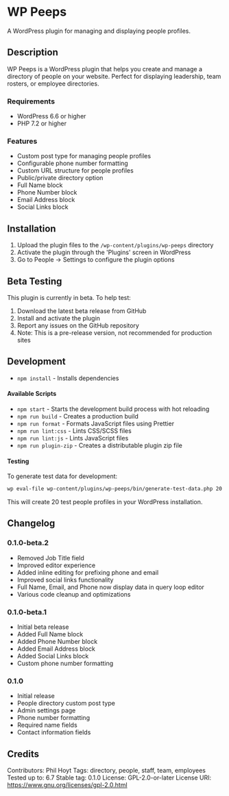 # WP Peeps

A WordPress plugin for managing and displaying people profiles.

## Description

WP Peeps is a WordPress plugin that helps you create and manage a directory of people on your website. Perfect for displaying leadership, team rosters, or employee directories.

### Requirements

-   WordPress 6.6 or higher
-   PHP 7.2 or higher

### Features

-   Custom post type for managing people profiles
-   Configurable phone number formatting
-   Custom URL structure for people profiles
-   Public/private directory option
-   Full Name block
-   Phone Number block
-   Email Address block
-   Social Links block

## Installation

1. Upload the plugin files to the `/wp-content/plugins/wp-peeps` directory
2. Activate the plugin through the 'Plugins' screen in WordPress
3. Go to People → Settings to configure the plugin options

## Beta Testing

This plugin is currently in beta. To help test:

1. Download the latest beta release from GitHub
2. Install and activate the plugin
3. Report any issues on the GitHub repository
4. Note: This is a pre-release version, not recommended for production sites

## Development

-   `npm install` - Installs dependencies

#### Available Scripts

-   `npm start` - Starts the development build process with hot reloading
-   `npm run build` - Creates a production build
-   `npm run format` - Formats JavaScript files using Prettier
-   `npm run lint:css` - Lints CSS/SCSS files
-   `npm run lint:js` - Lints JavaScript files
-   `npm run plugin-zip` - Creates a distributable plugin zip file

#### Testing

To generate test data for development:

```bash
wp eval-file wp-content/plugins/wp-peeps/bin/generate-test-data.php 20
```

This will create 20 test people profiles in your WordPress installation.

## Changelog

### 0.1.0-beta.2

-   Removed Job Title field
-   Improved editor experience
-   Added inline editing for prefixing phone and email
-   Improved social links functionality
-   Full Name, Email, and Phone now display data in query loop editor
-   Various code cleanup and optimizations

### 0.1.0-beta.1

-   Initial beta release
-   Added Full Name block
-   Added Phone Number block
-   Added Email Address block
-   Added Social Links block
-   Custom phone number formatting

### 0.1.0

-   Initial release
-   People directory custom post type
-   Admin settings page
-   Phone number formatting
-   Required name fields
-   Contact information fields

## Credits

Contributors: Phil Hoyt
Tags: directory, people, staff, team, employees
Tested up to: 6.7
Stable tag: 0.1.0
License: GPL-2.0-or-later
License URI: https://www.gnu.org/licenses/gpl-2.0.html
